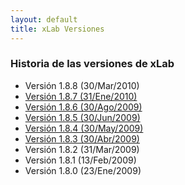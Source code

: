 ```yaml
---
layout: default
title: xLab Versiones
---
```


### Historia de las versiones de xLab

* Versión 1.8.8 (30/Mar/2010)
* [Versión 1.8.7 (31/Ene/2010)][v.1.8.7]
* [Versión 1.8.6 (30/Ago/2009)][v.1.8.6]
* [Versión 1.8.5 (30/Jun/2009)][v.1.8.5]
* [Versión 1.8.4 (30/May/2009)][v.1.8.4]
* [Versión 1.8.3 (30/Abr/2009)][v.1.8.3]
* Versión 1.8.2 (31/Mar/2009)
* Versión 1.8.1 (13/Feb/2009)
* Versión 1.8.0 (23/Ene/2009)

[v-1-8-8]: 1-8-3/index.html
[v.1.8.7]: 1.8.7/index.html
[v.1.8.6]: 1.8.6/index.html
[v.1.8.5]: 1.8.5/index.html
[v.1.8.4]: 1.8.4/index.html
[v.1.8.3]: 1.8.3/index.html
[v-1-8-2]: 1-8-3/index.html
[v-1-8-1]: 1-8-3/index.html
[v-1-8-0]: 1-8-3/index.html
